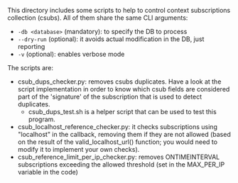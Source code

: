 This directory includes some scripts to help to control context subscriptions collection (csubs). All of them share
the same CLI arguments:

* `-db <database>` (mandatory): to specify the DB to process
* `--dry-run` (optional): it avoids actual modification in the DB, just reporting
* `-v` (optional): enables verbose mode

The scripts are:

* csub_dups_checker.py: removes csubs duplicates. Have a look at the script implementation in order to know which
  csub fields are considered part of the 'signature' of the subscription that is used to detect duplicates.
  * csub_dups_test.sh is a helper script that can be used to test this program.
* csub_localhost_reference_checker.py: it checks subscriptions using "localhost" in the callback, removing them
  if they are not allowed (based on the result of the valid_localhost_url() function; you would need to modify it
  to implement your own checks).
* csub_reference_limit_per_ip_checker.py: removes ONTIMEINTERVAL subscriptions exceeding the allowed threshold
  (set in the MAX_PER_IP variable in the code)

